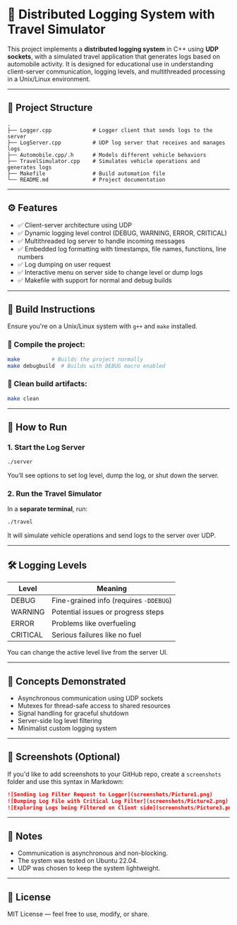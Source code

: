# 🚗 Distributed Logging System with Travel Simulator

This project implements a **distributed logging system** in C++ using **UDP sockets**, with a simulated travel application that generates logs based on automobile activity. It is designed for educational use in understanding client-server communication, logging levels, and multithreaded processing in a Unix/Linux environment.

---

## 📁 Project Structure

```
.
├── Logger.cpp             # Logger client that sends logs to the server
├── LogServer.cpp          # UDP log server that receives and manages logs
├── Automobile.cpp/.h      # Models different vehicle behaviors
├── TravelSimulator.cpp    # Simulates vehicle operations and generates logs
├── Makefile               # Build automation file
└── README.md              # Project documentation
```

---

## ⚙️ Features

- ✅ Client-server architecture using UDP
- ✅ Dynamic logging level control (DEBUG, WARNING, ERROR, CRITICAL)
- ✅ Multithreaded log server to handle incoming messages
- ✅ Embedded log formatting with timestamps, file names, functions, line numbers
- ✅ Log dumping on user request
- ✅ Interactive menu on server side to change level or dump logs
- ✅ Makefile with support for normal and debug builds

---

## 🔧 Build Instructions

Ensure you're on a Unix/Linux system with `g++` and `make` installed.

### 🔨 Compile the project:

```bash
make          # Builds the project normally
make debugbuild  # Builds with DEBUG macro enabled
```

### 🧹 Clean build artifacts:

```bash
make clean
```

---

## 🧪 How to Run

### 1. Start the Log Server

```bash
./server
```

You’ll see options to set log level, dump the log, or shut down the server.

### 2. Run the Travel Simulator

In a **separate terminal**, run:

```bash
./travel
```

It will simulate vehicle operations and send logs to the server over UDP.

---

## 🛠️ Logging Levels

| Level    | Meaning                                |
| -------- | -------------------------------------- |
| DEBUG    | Fine-grained info (requires `-DDEBUG`) |
| WARNING  | Potential issues or progress steps     |
| ERROR    | Problems like overfueling              |
| CRITICAL | Serious failures like no fuel          |

You can change the active level live from the server UI.

---

## 🧠 Concepts Demonstrated

- Asynchronous communication using UDP sockets
- Mutexes for thread-safe access to shared resources
- Signal handling for graceful shutdown
- Server-side log level filtering
- Minimalist custom logging system

---

## 🧪 Screenshots (Optional)

If you'd like to add screenshots to your GitHub repo, create a `screenshots` folder and use this syntax in Markdown:

```md
![Sending Log Filter Request to Logger](screenshots/Picture1.png)
![Dumping Log File with Critical Log Filter](screenshots/Picture2.png)
![Exploring Logs being Filtered on Client side](screenshots/Picture3.png)
```

---

## 📌 Notes

- Communication is asynchronous and non-blocking.
- The system was tested on Ubuntu 22.04.
- UDP was chosen to keep the system lightweight.

---

## 📄 License

MIT License — feel free to use, modify, or share.
